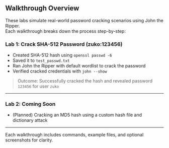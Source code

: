## Walkthrough Overview

These labs simulate real-world password cracking scenarios using John the Ripper.  
Each walkthrough breaks down the process step-by-step:

### Lab 1: Crack SHA-512 Password (zuko:123456)
- Created SHA-512 hash using `openssl passwd -6`
- Saved it to `test_passwd.txt`
- Ran John the Ripper with default wordlist to crack the password
- Verified cracked credentials with `john --show`

> Outcome: Successfully cracked the hash and revealed password `123456` for user `zuko`

---

### Lab 2: Coming Soon
- (Planned) Cracking an MD5 hash using a custom hash file and dictionary attack

---

Each walkthrough includes commands, example files, and optional screenshots for clarity.
